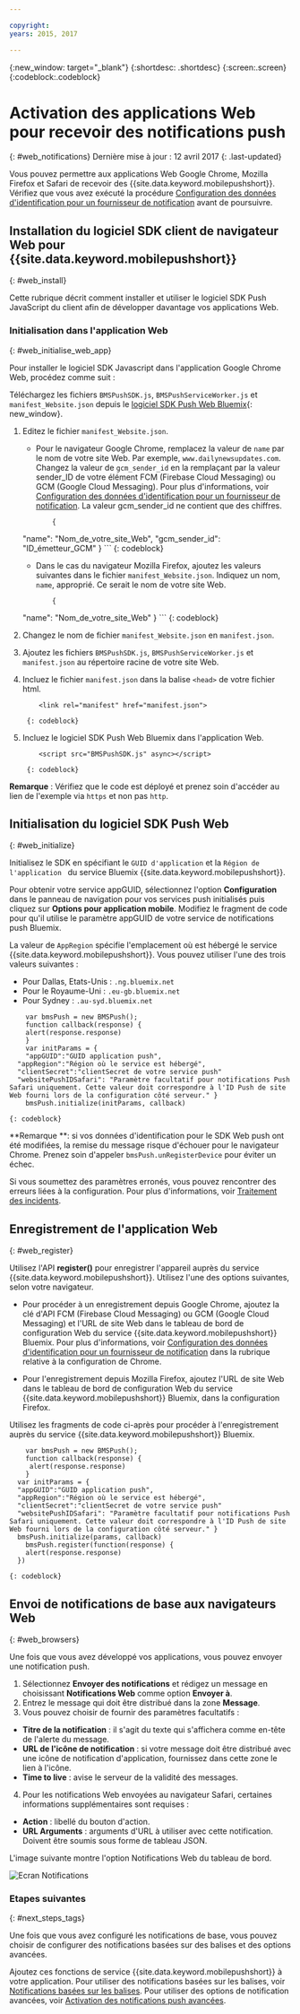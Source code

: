 ```yaml
---

copyright:
years: 2015, 2017

---
```


{:new_window: target="_blank"}
{:shortdesc: .shortdesc}
{:screen:.screen}
{:codeblock:.codeblock}

# Activation des applications Web pour recevoir des notifications push
{: #web_notifications}
Dernière mise à jour : 12 avril 2017
{: .last-updated}

Vous pouvez permettre aux applications Web Google Chrome, Mozilla Firefox et Safari de recevoir des {{site.data.keyword.mobilepushshort}}. Vérifiez que
vous avez exécuté la procédure [Configuration des données d'identification pour un fournisseur de notification](t__main_push_config_provider.html)
avant de poursuivre.

## Installation du logiciel SDK client de navigateur Web pour {{site.data.keyword.mobilepushshort}}
{: #web_install}

Cette rubrique décrit comment installer et utiliser le logiciel SDK Push JavaScript du client afin de développer davantage vos applications Web.

### Initialisation dans l'application Web
{: #web_initialise_web_app}

Pour installer le logiciel SDK Javascript dans l'application Google Chrome Web, procédez comme suit :

Téléchargez les fichiers `BMSPushSDK.js`, `BMSPushServiceWorker.js` et `manifest_Website.json` depuis le
[logiciel SDK Push Web Bluemix](https://codeload.github.com/ibm-bluemix-mobile-services/bms-clientsdk-javascript-webpush/zip/master){: new_window}.

1. Editez le fichier `manifest_Website.json`.
	- Pour le navigateur Google Chrome, remplacez la valeur de `name` par le nom de votre site Web. Par exemple, `www.dailynewsupdates.com`. Changez la  valeur de `gcm_sender_id` en la remplaçant par la valeur sender_ID de votre élément FCM (Firebase Cloud Messaging) ou GCM (Google Cloud Messaging). Pour plus d'informations, voir [Configuration des données d'identification pour un fournisseur de notification](t__main_push_config_provider.html). La valeur gcm_sender_id ne contient que des chiffres.

		```
			{
	"name": "Nom_de_votre_site_Web",
  			"gcm_sender_id": "ID_émetteur_GCM"
			 }
		```
    		{: codeblock}
 
	- Dans le cas du navigateur Mozilla Firefox, ajoutez les valeurs suivantes dans le fichier `manifest_Website.json`. Indiquez un nom, `name`, approprié. Ce serait le nom de votre site Web.

		```
			{ 
	"name": "Nom_de_votre_site_Web"
			 }
		```
    		{: codeblock}

2. Changez le nom de fichier `manifest_Website.json` en `manifest.json`.
3. Ajoutez les fichiers `BMSPushSDK.js`, `BMSPushServiceWorker.js` et `manifest.json` au répertoire racine de votre site Web.
3. Incluez le fichier `manifest.json` dans la balise `<head>` de votre fichier html.
	```
		<link rel="manifest" href="manifest.json">
	```
    	{: codeblock}
4. Incluez le logiciel SDK Push Web Bluemix dans l'application Web.
	```
		<script src="BMSPushSDK.js" async></script>
	```
    	{: codeblock}

**Remarque** : Vérifiez que le code est déployé et prenez soin d'accéder au lien de l'exemple via `https` et non pas `http`. 

## Initialisation du logiciel SDK Push Web 
{: #web_initialize}

Initialisez le SDK en spécifiant le `GUID d'application` et la `Région de l'application
` du service Bluemix {{site.data.keyword.mobilepushshort}}.  

Pour obtenir votre service appGUID, sélectionnez l'option **Configuration** dans le panneau de navigation pour vos services push initialisés puis cliquez sur **Options pour application mobile**. Modifiez le fragment de code pour qu'il utilise le paramètre appGUID de votre service de notifications push Bluemix.

La valeur de `AppRegion` spécifie l'emplacement où est hébergé le service {{site.data.keyword.mobilepushshort}}. Vous pouvez utiliser l'une des trois valeurs suivantes :

 - Pour Dallas, Etats-Unis :	 `.ng.bluemix.net`
 - Pour le Royaume-Uni :			 `.eu-gb.bluemix.net`
 - Pour Sydney :		 `.au-syd.bluemix.net`

```
	var bmsPush = new BMSPush();
    function callback(response) {
 	alert(response.response)
    }
  	var initParams = {
  	"appGUID":"GUID application push",
  "appRegion":"Région où le service est hébergé",
  "clientSecret":"clientSecret de votre service push"
  "websitePushIDSafari": "Paramètre facultatif pour notifications Push Safari uniquement. Cette valeur doit correspondre à l'ID Push de site Web fourni lors de la configuration côté serveur." }
  	bmsPush.initialize(initParams, callback)
```
	{: codeblock}

**Remarque **: si vos données d'identification pour le SDK Web push ont été modifiées, la remise du message risque d'échouer pour le
navigateur Chrome. Prenez soin d'appeler `bmsPush.unRegisterDevice` pour éviter un échec.

Si vous soumettez des paramètres erronés, vous pouvez rencontrer des erreurs liées à la configuration. Pour plus d'informations, voir [Traitement des incidents](troubleshooting.html).

## Enregistrement de l'application Web
{: #web_register}

Utilisez l'API **register()** pour enregistrer l'appareil auprès du service {{site.data.keyword.mobilepushshort}}. Utilisez l'une des options suivantes, selon votre navigateur.

- Pour procéder à un enregistrement depuis Google Chrome, ajoutez la clé d'API FCM (Firebase Cloud Messaging) ou GCM (Google Cloud Messaging) et l'URL de site Web dans le tableau de bord de configuration Web du service {{site.data.keyword.mobilepushshort}} Bluemix. Pour plus d'informations, voir [Configuration des données d'identification pour un fournisseur de notification](t__main_push_config_provider.html) dans la rubrique relative à la configuration de Chrome.

- Pour l'enregistrement depuis Mozilla Firefox, ajoutez l'URL de site Web dans le tableau de bord de configuration Web du service {{site.data.keyword.mobilepushshort}} Bluemix, dans la configuration Firefox.

Utilisez les fragments de code ci-après pour procéder à l'enregistrement auprès du service {{site.data.keyword.mobilepushshort}} Bluemix.

```
	var bmsPush = new BMSPush();
    function callback(response) {
     alert(response.response)
    }
  var initParams = {
  "appGUID":"GUID application push",
  "appRegion":"Région où le service est hébergé",
  "clientSecret":"clientSecret de votre service push"
  "websitePushIDSafari": "Paramètre facultatif pour notifications Push Safari uniquement. Cette valeur doit correspondre à l'ID Push de site Web fourni lors de la configuration côté serveur." }
  bmsPush.initialize(params, callback)
    bmsPush.register(function(response) {
    alert(response.response)
  })
```
    {: codeblock}


## Envoi de notifications de base aux navigateurs Web
{: #web_browsers}

Une fois que vous avez développé vos applications, vous pouvez envoyer une notification push. 

1. Sélectionnez **Envoyer des notifications** et rédigez un message en choisissant **Notifications Web** comme option **Envoyer à**. 
2. Entrez le message qui doit être distribué dans la zone **Message**.
3. Vous pouvez choisir de fournir des paramètres facultatifs :
  - **Titre de la notification** : il s'agit du texte qui s'affichera comme en-tête de l'alerte du message.
  - **URL de l'icône de notification** : si votre message doit être distribué avec une icône de notification d'application, fournissez dans cette zone le lien à l'icône.
  - **Time to live** : avise le serveur de la validité des messages.
4. Pour les notifications Web envoyées au navigateur Safari, certaines informations supplémentaires sont requises :
  - **Action** : libellé du bouton d'action.
  - **URL Arguments** : arguments d'URL à utiliser avec cette notification. Doivent être soumis sous forme de tableau JSON. 
 
L'image suivante montre l'option Notifications Web du tableau de bord.

  ![Ecran Notifications](images/DashboardWebpush.jpg)


### Etapes suivantes
{: #next_steps_tags}

Une fois que vous avez configuré les notifications de base, vous pouvez choisir de configurer des notifications basées sur des balises et des options
avancées.

Ajoutez ces fonctions de service {{site.data.keyword.mobilepushshort}} à votre application. Pour utiliser des notifications basées sur les balises, voir [Notifications basées sur les balises](c_tag_basednotifications.html). Pour utiliser des options de notification avancées, voir [Activation des notifications push avancées](t_advance_badge_sound_payload.html).






